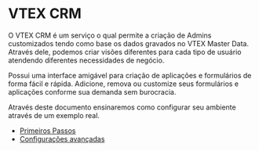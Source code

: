 # VTEX CRM

O VTEX CRM é um serviço o qual permite a criação de Admins customizados tendo como base os dados gravados no VTEX Master Data.
Através dele, podemos criar visões diferentes para cada tipo de usuário atendendo diferentes necessidades de negócio.

Possui uma interface amigável para criação de aplicações e formulários de forma fácil e rápida.
Adicione, remova ou customize seus formulários e aplicações conforme sua demanda sem burocracia.

Através deste documento ensinaremos como configurar seu ambiente através de um exemplo real.


* [Primeiros Passos](first-steps/home.html)
* [Configurações avançadas](advanced/home.html)
